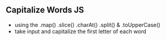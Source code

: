 ## Capitalize Words JS

- using the .map() .slice() .charAt() .split() & .toUpperCase()
- take input and capitalize the first letter of each word
